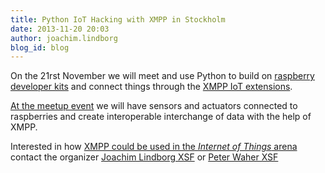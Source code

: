 ```yaml
---
title: Python IoT Hacking with XMPP in Stockholm
date: 2013-11-20 20:03
author: joachim.lindborg
blog_id: blog
---
```


On the 21rst November we will meet and use Python to build on [raspberry developer kits](http://iea.sust.se/2013/09/01/preparation-of-devkits/ "devkits") and connect things through the [XMPP IoT extensions](http://xmpp.org/xmpp-protocols/xmpp-extensions/ "XMPP extensions").

[At the meetup event](http://www.meetup.com/pysthlm/events/145659642/ "Meetup") we will have sensors and actuators connected to raspberries and create interoperable interchange of data with the help of XMPP.

Interested in how [XMPP could be used in the *Internet of Things* arena](http://wiki.xmpp.org/web/Tech_pages/IoT_systems "IoT wiki") contact the organizer [Joachim Lindborg XSF](http://wiki.xmpp.org/web/User:Jocke "Joachim Lindborg") or [Peter Waher XSF](http://wiki.xmpp.org/web/Peter_Waher_for_Council_2013 "Peter Waher")
